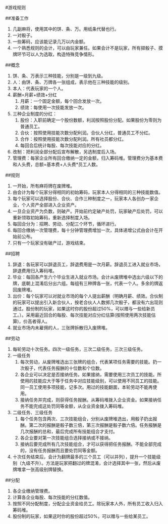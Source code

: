 #游戏规则

##准备工作
1. 几副麻将，使用其中的饼、条、万。用纸条代替也行。
1. 一对骰子。
1. 一些筹码，应该能记录几万以内金额。
1. 一个熟悉规则的会计，可以由玩家兼任。如果会计不是玩家，所有掷骰子、摸牌环节可以人为选取，构造特殊竞争情形。

##概念
1. 饼、条、万表示三种技能，分别是一级到九级。
1. 人：由饼、条、万牌各一张组成，表示他在三种技能的级别。
1. 本人：代表玩家的一个人。
1. 薪酬=月薪+绩效+分红
	1. 月薪：一个固定金额，每个回合发放一次。
	1. 绩效：每使用一次技能发放一次。
1. 三种企业制度的分红：
	1. 股份：入职前确定一个股份数额，利润按照股份分配。如果股份为零则为普通员工。
	1. 合伙：按照使用技能次数分配利润。合伙人分红，普通员工不分红。
	1. 合作：按照使用技能次数分配利润。所有社员都分红。
	1. 每回合后统计每股、每次技能对应的分红。
1. 改制：把利润全部分配后宣布解散，另选制度后入场。
1. 管理费：每家企业所有回合缴纳一定的金额，归入筹码堆。管理费分为基本费和人头费，总额=基本费+人头费*员工人数。

##规则
1. 一开始，所有麻将牌在废牌堆。
1. 由会计为每个玩家分得相同的初始筹码，玩家本人分得相同的三种技能数值。
1. 每个玩家可以选择股份、合伙、合作三种制度之一，玩家本人各创办一家企业，个人资产全部进入企业资产。
1. 一旦企业资产为负数，则破产。开始前约定破产处罚，玩家破产后处罚，可以重新领取初始筹码，重新选择制度入场。
1. 每回合分为：招聘、劳动、分配三个环节，循环进行。
1. 每回合缴纳一次管理费，每十分钟管理费增加一次，具体递增公式由会计在开始前公布。
1. 只有一个玩家没有破产过，游戏结束。

##招聘
1. 辞退：各玩家可以辞退员工，辞退费用是一次月薪。辞退员工进入就业市场，辞退费用归入筹码堆。
1. 毕业：每回各产生六个毕业生进入就业市场。会计从废牌堆中选出六级以下的牌，底朝上混淆后分出六组。每组有三种牌各一张，代表一个人。多余的牌返回废牌堆。
1. 出价：每个玩家可以对就业市场的每个人提出薪酬（明确月薪、绩效。合伙制的玩家可以提出引入新合伙人，按老合伙人人数掷几次骰子，都没有六出现则通过。股份制的玩家，如果这时你的股份超过50%，可以赠与一些给新员工。）。采用最近回合的每股、每次技能对应分红估算(按照使用两次技能估算)，价高者得人。
1. 就业市场内未雇佣的人，三张牌拆散归入废牌堆。

##劳动
1. 每轮劳动十次任务。四次一级任务，三次二级任务，三次三级任务。
1. 一级任务
	1. 每次劳动，从废牌堆选出三张牌的组合，代表某项任务需要的技能。扔一次骰子，代表任务报酬的十位数和个位数。
	1. 各企业可以决定是否接纳任务。如果接纳，需要使用三次员工的技能。所使用的技能应大于等于任务中对应技能级别，可以使用不同员工的技能。同一员工使用多项技能，记多次。用过的技能翻面，本轮劳动不能再使用。
	1. 接纳任务并完成，则获得任务报酬。从筹码堆拨入企业资金。如果接纳任务不能完成这处罚同等金额，从企业资金拨入筹码堆。
1. 二级任务、三级任务
	1. 每个任务包含两次、三次技能组合，分别从废牌堆选出，用骰子扔出报酬。第二次的报酬是骰子数三倍，第三次报酬是骰子数六倍。任务报酬是几次报酬的总和，最后完成所有技能组合才支付。
	1. 各企业要对第一次技能组合选择接纳或不接纳。
	1. 接纳后要完成所有几次技能组合，才可以获得把任务报酬。不能全部完成的，没有任务报酬而且要处罚同等金额。
1. 十次任务结束后，会计为翻牌最多的三个员工（可以并列），提升一个技能级别（九级不升）。方法是玩家把翻过的牌混淆，会计选择其中一张，然后从废牌堆拿一张高级别牌替换。

##分配
1. 各企业缴纳管理费。
1. 计算各企业每股、每次技能的分红数值。
1. 按照不同分配制度，分配企业资金给员工。除玩家本人外，所有员工收入归入筹码堆。
1. 股份制的玩家，如果这时你的股份超过50%，可以赠与一些给某员工。
